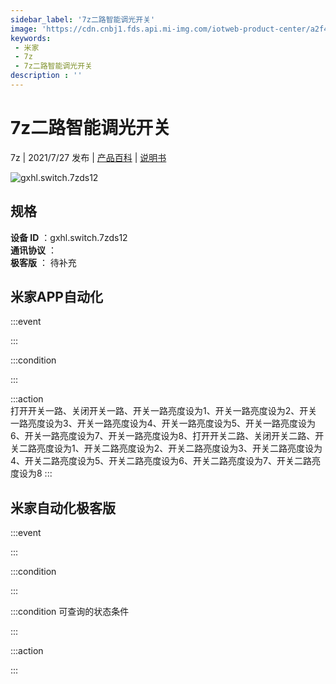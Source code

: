 ```yaml
---
sidebar_label: '7z二路智能调光开关'
image: 'https://cdn.cnbj1.fds.api.mi-img.com/iotweb-product-center/a2f4bc2b8025d7dcb98b87196824d7d5_1627275784156.png?GalaxyAccessKeyId=AKVGLQWBOVIRQ3XLEW&Expires=9223372036854775807&Signature=KuDxBIhZVnJPtVntSP4i1dIC7bY='
keywords: 
 - 米家
 - 7z
 - 7z二路智能调光开关
description : ''
---
```

# 7z二路智能调光开关

7z | 2021/7/27 发布 | [产品百科](https://home.mi.com/webapp/content/baike/product/index.html?model=gxhl.switch.7zds12/) | [说明书](https://home.mi.com/views/introduction.html?model=gxhl.switch.7zds12&region=cn)

![gxhl.switch.7zds12](https://cdn.cnbj1.fds.api.mi-img.com/iotweb-product-center/a2f4bc2b8025d7dcb98b87196824d7d5_1627275784156.png?GalaxyAccessKeyId=AKVGLQWBOVIRQ3XLEW&Expires=9223372036854775807&Signature=KuDxBIhZVnJPtVntSP4i1dIC7bY=)

## 规格  
> 
**设备 ID** ：gxhl.switch.7zds12  
**通讯协议** ：  
**极客版**  ： 待补充 


## 米家APP自动化  

:::event  

:::

:::condition  

:::

:::action   
打开开关一路、关闭开关一路、开关一路亮度设为1、开关一路亮度设为2、开关一路亮度设为3、开关一路亮度设为4、开关一路亮度设为5、开关一路亮度设为6、开关一路亮度设为7、开关一路亮度设为8、打开开关二路、关闭开关二路、开关二路亮度设为1、开关二路亮度设为2、开关二路亮度设为3、开关二路亮度设为4、开关二路亮度设为5、开关二路亮度设为6、开关二路亮度设为7、开关二路亮度设为8
:::

## 米家自动化极客版  

:::event  

:::

:::condition  

:::

:::condition 可查询的状态条件  

:::

:::action  

:::

        
